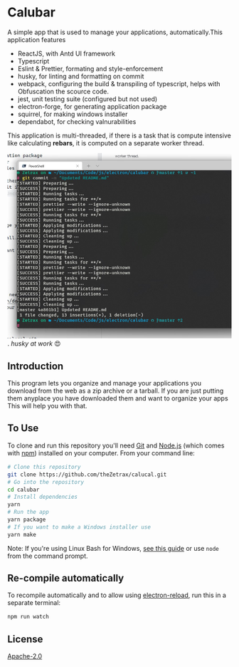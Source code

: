 # Calubar

A simple app that is used to manage your applications, automatically.This application features

- ReactJS, with Antd UI framework
- Typescript
- Eslint & Prettier, formating and style-enforcement
- husky, for linting and formatting on commit
- webpack, configuring the build & transpiling of typescript, helps with Obfuscation the scource code.
- jest, unit testing suite (configured but not used)
- electron-forge, for generating application package
- squirrel, for making windows installer
- dependabot, for checking valnurabilities

This application is multi-threaded, if there is a task that is compute intensive like calculating **rebars**, it is computed on a separate worker thread.

![husky working](./docs/husky.jpg).
_husky at work_ 😍

## Introduction

This program lets you organize and manage your applications you download
from the web as a zip archive or a tarball. If you are just putting them
anyplace you have downloaded them and want to organize your apps This will
help you with that.

## To Use

To clone and run this repository you'll need [Git](https://git-scm.com) and [Node.js](https://nodejs.org/en/download/) (which comes with [npm](http://npmjs.com)) installed on your computer. From your command line:

```bash
# Clone this repository
git clone https://github.com/theZetrax/calucal.git
# Go into the repository
cd calubar
# Install dependencies
yarn
# Run the app
yarn package
# If you want to make a Windows installer use
yarn make
```

Note: If you're using Linux Bash for Windows, [see this guide](https://www.howtogeek.com/261575/how-to-run-graphical-linux-desktop-applications-from-windows-10s-bash-shell/) or use `node` from the command prompt.

## Re-compile automatically

To recompile automatically and to allow using [electron-reload](https://github.com/yan-foto/electron-reload), run this in a separate terminal:

```bash
npm run watch
```

## License

[Apache-2.0](LICENSE.md)
